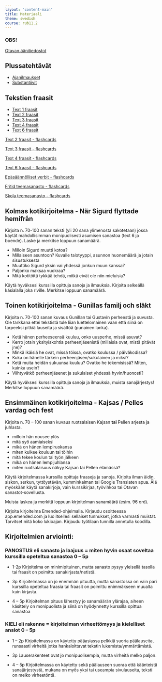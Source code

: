 ```yaml
---
layout: "content-main"
title: Materiaali
theme: swedish
course: rub11.2
---
```


### OBS!
 [Otavan äänitiedostot](http://tiedostot.otava.fi/aanet/fokus1/)

## Plussatehtävät

- [Ajanilmaukset](/media/rub1/Ajanilmaisuja.pdf)
- [Substantiivit](/media/rub1/substantiivit.pdf)

## Tekstien fraasit

- [Text 1 fraasit](/media/rub1/text1_alleviivaukset.pdf)
- [Text 2 fraasit](/media/rub1/text2_alleviivaukset.pdf)
- [Text 3 fraasit](/media/rub1/text3_alleviivaukset.pdf)
- [Text 4 fraasit](/media/rub1/text4_alleviivaukset.pdf)
- [Text 6 fraasit](/media/rub1/text6_alleviivaukset.pdf)

[Text 2 fraasit - flashcards](https://quizlet.com/_2fa28r)

[Text 3 fraasit - flashcards](https://quizlet.com/_2g8j5y)

[Text 4 fraasit - flashcards](https://quizlet.com/_2gi0l7)

[Text 6 fraasit - flashcards](https://quizlet.com/_2i7xp2)

[Epäsäännölliset verbit - flashcards](https://quizlet.com/_3oudcw)

[Fritid teemasanasto - flashcards](https://quizlet.com/_3poztd)

[Skola teemasanasto - flashcards](://quizlet.com/_3pp0st)

## Kolmas kotikirjoitelma - När Sigurd flyttade hemifrån

Kirjoita n. 70-100 sanan teksti (yli 20 sana ylimenosta sakotetaan) jossa käytät mahdollisimman monipuolisesti asumisen sanastoa (text 6 ja boende). Laske ja merkitse loppuun sanamäärä.

* Milloin Sigurd muutti kotoa?
* Millaiseen asuntoon? Kuvaile talotyyppi, asunnon huonemäärä ja jotain sisustuksesta
* Muuttiko Sigurd yksin vai yhdessä jonkun muun kanssa?
* Paljonko maksaa vuokraa?
* Mitä kotitöitä tykkää tehdä, mitkä eivät ole niin mieluisia?

Käytä hyväksesi kurssilla opittuja sanoja ja ilmauksia. Kirjoita selkeällä käsialalla joka riville. Merkitse loppuun sanamäärä.

## Toinen kotikirjoitelma - Gunillas familj och släkt

Kirjoita n. 70-100 sanan kuvaus Gunillan tai Gustavin perheestä ja suvusta. Ole tarkkana ettei tekstistä tule liian luettelomainen vaan että siinä on tarpeeksi pitkiä lauseita ja sisältöä (punainen lanka).

* Ketä hänen perheeseensä kuuluu, onko uusperhe, missä asuvat?
* Kerro jotain yksityiskohtia perheenjäsenistä (millaisia ovat, mistä pitävät jne)?
* Minkä ikäisiä he ovat, missä töissä, ovatko koulussa / päiväkodissa?
* Kuka on hänelle tärkein perheenjäsen/sukulainen ja miksi?
* Ketä muita heidän sukuunsa kuuluu? Ovatko he tekemisissä? Miten, kuinka usein?
* Viihtyvätkö perheenjäsenet ja sukulaiset yhdessä hyvin/huonosti?

Käytä hyväksesi kurssilla opittuja sanoja ja ilmauksia, muista sanajärjestys! Merkitse loppuun sanamäärä.

## Ensimmäinen kotikirjoitelma - Kajsas / Pelles vardag och fest

Kirjoita n. 70 – 100 sanan kuvaus ruotsalaisen Kajsan **tai** Pellen arjesta ja juhlasta.

* milloin hän nousee ylös
* mitä syö aamiaiseksi
* mikä on hänen lempiruokansa
* miten kulkee kouluun tai töihin 
* mitä tekee koulun tai työn jälkeen
* mikä on hänen lempijuhlansa
* miten ruotsalaisuus näkyy Kajsan tai Pellen elämässä?

Käytä kirjoitelmassa kurssilla opittuja fraaseja ja sanoja. Kirjoita ilman äidin, siskon, serkun, tyttöystävän, kumminkaiman tai Google Translaten apua. Älä myöskään käytä sanakirjoja, vain kurssikirjaa, työvihkoa tai Otavan sanastot-sovellusta. 

Muista laskea ja merkitä loppuun kirjoitelman sanamäärä (esim. 96 ord).

Kirjoita kirjoitelma Emended-ohjelmalla. Kirjaudu osoitteessa app.emended.com ja luo itsellesi sellaiset tunnukset, jotka varmasti muistat. Tarvitset niitä koko lukioajan. Kirjaudu työtilaan tunnilla annetulla koodilla. 


## Kirjoitelmien arviointi:

### PANOSTUS eli sanasto ja laajuus = miten hyvin osaat soveltaa kurssilla opeteltua sanastoa 0 – 5p

* 1-2p Kirjoitelma on minimipituinen, mutta sanasto pysyy yleisellä tasolla tai fraasit on poimittu sanakirjasta/netistä.

* 3p Kirjoitelmassa on jo enemmän pituutta, mutta sanastossa on vain pari kurssilla opeteltua fraasia tai fraasit on poimittu enimmäkseen muualta kuin kirjasta.

* 4 – 5p Kirjoitelman pituus lähestyy jo sanamäärän ylärajaa, aiheen käsittely on monipuolista ja siinä on hyödynnetty kurssilla opittua sanastoa

### KIELI eli rakenne = kirjoitelman virheettömyys ja kielelliset ansiot 0 – 5p

* 1 – 2p Kirjoitelmassa on käytetty pääasiassa pelkkiä suoria päälauseita, runsaasti virheitä jotka hankaloittavat tekstin lukemista/ymmärtämistä.

* 3p Lauserakenteet ovat jo monipuolisempia, mutta virheitä melko paljon.

* 4 – 5p Kirjoitelmassa on käytetty sekä päälauseen suoraa että käänteistä sanajärjestystä, mukana on myös yksi tai useampia sivulauseita, teksti on melko virheetöntä.


